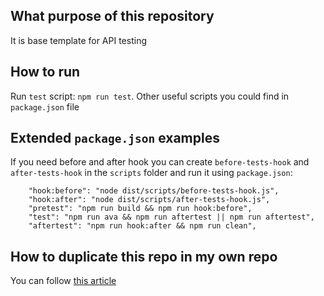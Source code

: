 ## What purpose of this repository
It is base template for API testing
## How to run
Run `test` script: `npm run test`. Other useful scripts you could find in `package.json` file
## Extended `package.json` examples
If you need before and after hook you can create `before-tests-hook` and `after-tests-hook` in the `scripts` folder
and run it using `package.json`:
```
    "hook:before": "node dist/scripts/before-tests-hook.js",
    "hook:after": "node dist/scripts/after-tests-hook.js",
    "pretest": "npm run build && npm run hook:before",
    "test": "npm run ava && npm run aftertest || npm run aftertest",
    "aftertest": "npm run hook:after && npm run clean",
```
## How to duplicate this repo in my own repo
You can follow [this article](https://help.github.com/articles/duplicating-a-repository/)
